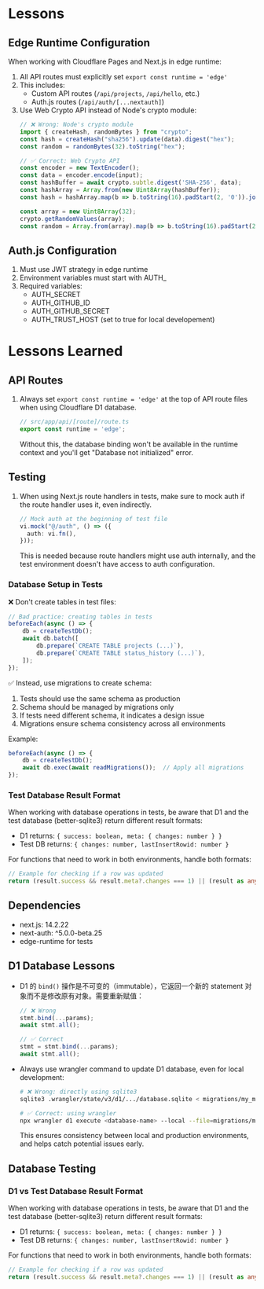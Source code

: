 # Lessons

## Edge Runtime Configuration
When working with Cloudflare Pages and Next.js in edge runtime:
1. All API routes must explicitly set `export const runtime = 'edge'`
2. This includes:
   - Custom API routes (`/api/projects`, `/api/hello`, etc.)
   - Auth.js routes (`/api/auth/[...nextauth]`)
3. Use Web Crypto API instead of Node's crypto module:
   ```typescript
   // ❌ Wrong: Node's crypto module
   import { createHash, randomBytes } from "crypto";
   const hash = createHash("sha256").update(data).digest("hex");
   const random = randomBytes(32).toString("hex");

   // ✅ Correct: Web Crypto API
   const encoder = new TextEncoder();
   const data = encoder.encode(input);
   const hashBuffer = await crypto.subtle.digest('SHA-256', data);
   const hashArray = Array.from(new Uint8Array(hashBuffer));
   const hash = hashArray.map(b => b.toString(16).padStart(2, '0')).join('');

   const array = new Uint8Array(32);
   crypto.getRandomValues(array);
   const random = Array.from(array).map(b => b.toString(16).padStart(2, '0')).join('');
   ```

## Auth.js Configuration
1. Must use JWT strategy in edge runtime
2. Environment variables must start with AUTH_
3. Required variables:
   - AUTH_SECRET
   - AUTH_GITHUB_ID
   - AUTH_GITHUB_SECRET
   - AUTH_TRUST_HOST (set to true for local developement)

# Lessons Learned

## API Routes
1. Always set `export const runtime = 'edge'` at the top of API route files when using Cloudflare D1 database.
   ```typescript
   // src/app/api/[route]/route.ts
   export const runtime = 'edge';
   ```
   Without this, the database binding won't be available in the runtime context and you'll get "Database not initialized" error.

## Testing
1. When using Next.js route handlers in tests, make sure to mock auth if the route handler uses it, even indirectly.
   ```typescript
   // Mock auth at the beginning of test file
   vi.mock("@/auth", () => ({
     auth: vi.fn(),
   }));
   ```
   This is needed because route handlers might use auth internally, and the test environment doesn't have access to auth configuration.

### Database Setup in Tests
❌ Don't create tables in test files:
```typescript
// Bad practice: creating tables in tests
beforeEach(async () => {
    db = createTestDb();
    await db.batch([
        db.prepare(`CREATE TABLE projects (...)`),
        db.prepare(`CREATE TABLE status_history (...)`),
    ]);
});
```

✅ Instead, use migrations to create schema:
1. Tests should use the same schema as production
2. Schema should be managed by migrations only
3. If tests need different schema, it indicates a design issue
4. Migrations ensure schema consistency across all environments

Example:
```typescript
beforeEach(async () => {
    db = createTestDb();
    await db.exec(await readMigrations());  // Apply all migrations
});
```

### Test Database Result Format
When working with database operations in tests, be aware that D1 and the test database (better-sqlite3) return different result formats:
- D1 returns: `{ success: boolean, meta: { changes: number } }`
- Test DB returns: `{ changes: number, lastInsertRowid: number }`

For functions that need to work in both environments, handle both formats:
```typescript
// Example for checking if a row was updated
return (result.success && result.meta?.changes === 1) || (result as any).changes === 1;
```

## Dependencies
- next.js: 14.2.22
- next-auth: ^5.0.0-beta.25
- edge-runtime for tests

## D1 Database Lessons

- D1 的 `bind()` 操作是不可变的（immutable），它返回一个新的 statement 对象而不是修改原有对象。需要重新赋值：
  ```typescript
  // ❌ Wrong
  stmt.bind(...params);
  await stmt.all();

  // ✅ Correct
  stmt = stmt.bind(...params);
  await stmt.all();
  ```

- Always use wrangler command to update D1 database, even for local development:
  ```bash
  # ❌ Wrong: directly using sqlite3
  sqlite3 .wrangler/state/v3/d1/.../database.sqlite < migrations/my_migration.sql

  # ✅ Correct: using wrangler
  npx wrangler d1 execute <database-name> --local --file=migrations/my_migration.sql
  ```
  This ensures consistency between local and production environments, and helps catch potential issues early.

## Database Testing

### D1 vs Test Database Result Format
When working with database operations in tests, be aware that D1 and the test database (better-sqlite3) return different result formats:
- D1 returns: `{ success: boolean, meta: { changes: number } }`
- Test DB returns: `{ changes: number, lastInsertRowid: number }`

For functions that need to work in both environments, handle both formats:
```typescript
// Example for checking if a row was updated
return (result.success && result.meta?.changes === 1) || (result as any).changes === 1;
```